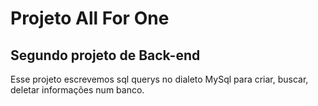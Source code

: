 # Projeto All For One
## Segundo projeto de Back-end

Esse projeto escrevemos sql querys no dialeto MySql para criar, buscar, deletar informações num banco.
